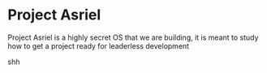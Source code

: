 # Project Asriel
Project Asriel is a highly secret OS that we are building, it is meant to study how to get a project ready for leaderless development

shh
